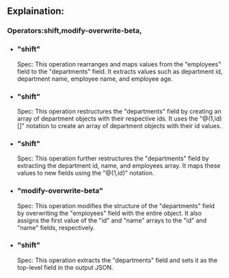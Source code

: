 ## Explaination:
### Operators:shift,modify-overwrite-beta,
* ### "shift"
    Spec: This operation rearranges and maps values from the "employees" field to the "departments" field. It extracts values such as department id, department name, employee name, and employee age.
* ### "shift"
    Spec: This operation restructures the "departments" field by creating an array of department objects with their respective ids. It uses the "@(1,id)[]" notation to create an array of department objects with their id values.
* ### "shift"
    Spec: This operation further restructures the "departments" field by extracting the department id, name, and employees array. It maps these values to new fields using the "@(1,id)" notation.
* ### "modify-overwrite-beta"
    Spec: This operation modifies the structure of the "departments" field by overwriting the "employees" field with the entire object. It also assigns the first value of the "id" and "name" arrays to the "id" and "name" fields, respectively.
* ### "shift"
    Spec: This operation extracts the "departments" field and sets it as the top-level field in the output JSON.